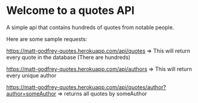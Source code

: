 # Welcome to a quotes API

A simple api that contains hundreds of quotes from notable people.

Here are some sample requests:

https://matt-godfrey-quotes.herokuapp.com/api/quotes => This will return every quote in the database (There are hundreds)

https://matt-godfrey-quotes.herokuapp.com/api/authors => This will return every unique author

https://matt-godfrey-quotes.herokuapp.com/api/quotes/author?author=someAuthor => returns all quotes by someAuthor
